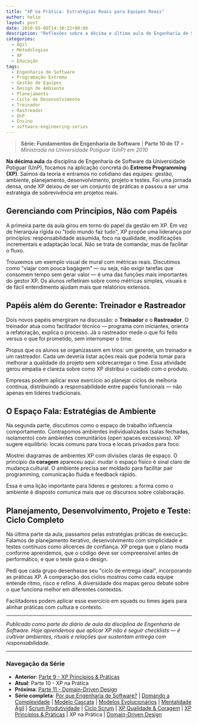 ```yaml
---
title: "XP na Prática: Estratégias Reais para Equipes Reais"
author: helio
layout: post
date: 2010-05-08T14:30:22+00:00
description: "Reflexões sobre a décima e última aula de Engenharia de Software, explorando a aplicação concreta de Extreme Programming em ambientes reais de equipe."
categories:
  - Ágil
  - Metodologias
  - XP
  - Educação
tags:
  - Engenharia de Software
  - Programação Extrema
  - Gestão de Equipes
  - Design de Ambiente
  - Planejamento
  - Ciclo de Desenvolvimento
  - Treinador
  - Rastreador
  - UnP
  - Ensino
  - software-engineering-series
---
```


> **Série: Fundamentos de Engenharia de Software** | **Parte 10 de 17** > _Ministrada na Universidade Potiguar (UnP) em 2010_

**Na décima aula** da disciplina de Engenharia de Software da Universidade Potiguar (UnP), focamos na aplicação concreta do **Extreme Programming (XP)**. Saímos da teoria e entramos no cotidiano das equipes: gestão, ambiente, planejamento, desenvolvimento, projeto e testes. Foi uma jornada densa, onde XP deixou de ser um conjunto de práticas e passou a ser uma estratégia de sobrevivência em projetos reais.

## Gerenciando com Princípios, Não com Papéis

A primeira parte da aula girou em torno do papel da gestão em XP. Em vez de hierarquia rígida ou "todo mundo faz tudo", XP propõe uma liderança por princípios: responsabilidade assumida, foco na qualidade, modificações incrementais e adaptação local. Não se trata de comandar, mas de facilitar o fluxo.

Trouxemos um exemplo visual de mural com métricas reais. Discutimos como "viajar com pouca bagagem" — ou seja, não exigir tarefas que consomem tempo sem gerar valor — é uma das funções mais importantes do gestor XP. Os alunos refletiram sobre como métricas simples, visuais e de fácil entendimento ajudam mais que relatórios extensos.

## Papéis além do Gerente: Treinador e Rastreador

Dois novos papéis emergiram na discussão: o **Treinador** e o **Rastreador**. O treinador atua como facilitador técnico — programa com iniciantes, orienta a refatoração, explica o processo. Já o rastreador mede o que foi feito versus o que foi prometido, sem interromper o time.

Propus que os alunos se organizassem em trios: um gerente, um treinador e um rastreador. Cada um deveria listar ações reais que poderia tomar para melhorar a qualidade do projeto sem sobrecarregar o time. Essa atividade gerou empatia e clareza sobre como XP distribui o cuidado com o produto.

Empresas podem aplicar esse exercício ao planejar ciclos de melhoria contínua, distribuindo a responsabilidade entre papéis funcionais — não apenas em líderes tradicionais.

## O Espaço Fala: Estratégias de Ambiente

Na segunda parte, discutimos como o espaço de trabalho influencia comportamento. Contrapomos ambientes individualizados (salas fechadas, isolamento) com ambientes comunitários (open spaces excessivos). XP sugere equilíbrio: locais comuns para troca e locais privados para foco.

Mostrei diagramas de ambientes XP com divisões claras de espaço. O princípio da **coragem** apareceu aqui: mudar o espaço físico é sinal claro de mudança cultural. O ambiente precisa ser moldado para facilitar pair programming, comunicação fluida e feedback rápido.

Essa é uma lição importante para líderes e gestores: a forma como o ambiente é disposto comunica mais que os discursos sobre colaboração.

## Planejamento, Desenvolvimento, Projeto e Teste: Ciclo Completo

Na última parte da aula, passamos pelas estratégias práticas de execução. Falamos de planejamento iterativo, desenvolvimento com simplicidade e testes contínuos como alicerces de confiança. XP prega que o plano muda conforme aprendemos, que o código deve ser compreensível antes de performático, e que o teste guia o design.

Pedi que cada grupo desenhasse seu "ciclo de entrega ideal", incorporando as práticas XP. A comparação dos ciclos mostrou como cada equipe entende ritmo, risco e refino. A diversidade dos mapas gerou debate sobre o que funciona melhor em diferentes contextos.

Facilitadores podem aplicar esse exercício em squads ou times ágeis para alinhar práticas com cultura e contexto.

---

_Publicado como parte do diário de aula da disciplina de Engenharia de Software. Hoje aprendemos que aplicar XP não é seguir checklists — é cultivar ambientes, rituais e relações que sustentam entrega com responsabilidade._

---

### **Navegação da Série**

- **Anterior**: [Parte 9 - XP Princípios & Práticas](../2010-05-01-xp-principles-practices/)
- **Atual**: Parte 10 - XP na Prática
- **Próxima**: [Parte 11 - Domain-Driven Design](../2010-05-15-domain-driven-design/)
- **Série completa**: [Por que Engenharia de Software?](../2010-02-24-software-engineering-purpose/) | [Domando a Complexidade](../2010-03-02-complexity-process/) | [Modelo Cascata](../2010-03-10-waterfall-model/) | [Modelos Evolucionários](../2010-03-18-evolutionary-models/) | [Mentalidade Ágil](../2010-03-26-agile-mindset/) | [Scrum Produtividade](../2010-04-03-scrum-productivity/) | [Ciclo Scrum](../2010-04-11-scrum-cycle/) | [XP Qualidade & Coragem](../2010-04-19-xp-quality-courage/) | [XP Princípios & Práticas](../2010-05-01-xp-principles-practices/) | XP na Prática | [Domain-Driven Design](../2010-05-15-domain-driven-design/)
